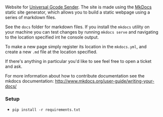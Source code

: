 Website for [Universal Gcode Sender](http://winder.github.io/ugs_website/). The site is made using the [MkDocs](http://www.mkdocs.org/) static site generator, which allows you to build a static webpage using a series of markdown files.

See the `docs` folder for markdown files. If you install the `mkdocs` utility on your machine you can test changes by running `mkdocs serve` and navigating to the location specified int he console output.

To make a new page simply register its location in the `mkdocs.yml`, and create a new `.md` file at the location specified.

If there's anything in particular you'd like to see feel free to open a ticket and ask.

For more information about how to contribute documentation see the mkdocs documentation:
http://www.mkdocs.org/user-guide/writing-your-docs/

### Setup

- `pip install -r requirements.txt`
